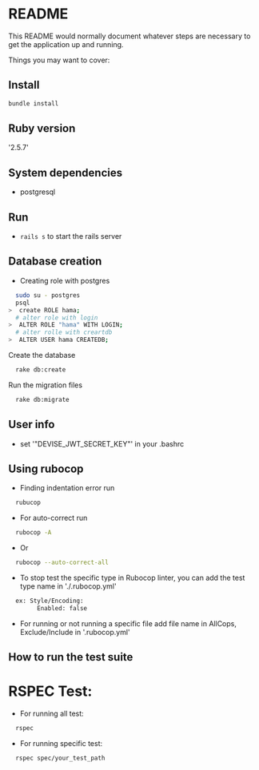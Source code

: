 # README

This README would normally document whatever steps are necessary to get the
application up and running.

Things you may want to cover:

## Install

```sh
bundle install
```

## Ruby version
  '2.5.7'
## System dependencies
* postgresql

## Run
- `rails s` to start the rails server

## Database creation

  * Creating role with postgres
```sh
  sudo su - postgres
  psql
>  create ROLE hama;
  # alter role with login
>  ALTER ROLE "hama" WITH LOGIN;
  # alter rolle with creartdb
>  ALTER USER hama CREATEDB;
```
  Create the database
```sh
  rake db:create
```
  Run the migration files
```sh
  rake db:migrate
```

## User info
* set '"DEVISE_JWT_SECRET_KEY"' in your .bashrc

## Using rubocop
  * Finding indentation error run
```sh
  rubucop
```
  * For auto-correct run
```sh
  rubocop -A
```
  * Or
```sh
  rubocop --auto-correct-all
```
  * To stop test the specific type in Rubocop linter, you can add the test type name in './.rubocop.yml'
```sh
  ex: Style/Encoding:
        Enabled: false
```

* For running or not running a specific file add file name in AllCops, Exclude/Include in '.rubocop.yml'

## How to run the test suite
  # RSPEC Test:

  * For running all test:
```sh
  rspec
```
* For running specific test:
```sh
  rspec spec/your_test_path
```
